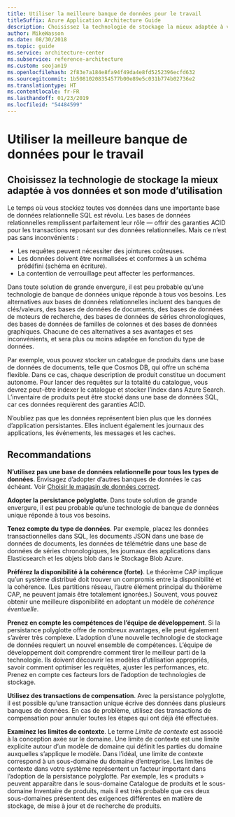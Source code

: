```yaml
---
title: Utiliser la meilleure banque de données pour le travail
titleSuffix: Azure Application Architecture Guide
description: Choisissez la technologie de stockage la mieux adaptée à vos données et son mode d’utilisation.
author: MikeWasson
ms.date: 08/30/2018
ms.topic: guide
ms.service: architecture-center
ms.subservice: reference-architecture
ms.custom: seojan19
ms.openlocfilehash: 2f83e7a184e8fa94f49da4e8fd5252396ecfd632
ms.sourcegitcommit: 1b50810208354577b00e89e5c031b774b02736e2
ms.translationtype: HT
ms.contentlocale: fr-FR
ms.lasthandoff: 01/23/2019
ms.locfileid: "54484599"
---
```

# <a name="use-the-best-data-store-for-the-job"></a>Utiliser la meilleure banque de données pour le travail

## <a name="pick-the-storage-technology-that-is-the-best-fit-for-your-data-and-how-it-will-be-used"></a>Choisissez la technologie de stockage la mieux adaptée à vos données et son mode d’utilisation

Le temps où vous stockiez toutes vos données dans une importante base de données relationnelle SQL est révolu. Les bases de données relationnelles remplissent parfaitement leur rôle &mdash; offrir des garanties ACID pour les transactions reposant sur des données relationnelles. Mais ce n’est pas sans inconvénients :

- Les requêtes peuvent nécessiter des jointures coûteuses.
- Les données doivent être normalisées et conformes à un schéma prédéfini (schéma en écriture).
- La contention de verrouillage peut affecter les performances.

Dans toute solution de grande envergure, il est peu probable qu’une technologie de banque de données unique réponde à tous vos besoins. Les alternatives aux bases de données relationnelles incluent des banques de clés/valeurs, des bases de données de documents, des bases de données de moteurs de recherche, des bases de données de séries chronologiques, des bases de données de familles de colonnes et des bases de données graphiques. Chacune de ces alternatives a ses avantages et ses inconvénients, et sera plus ou moins adaptée en fonction du type de données.

Par exemple, vous pouvez stocker un catalogue de produits dans une base de données de documents, telle que Cosmos DB, qui offre un schéma flexible. Dans ce cas, chaque description de produit constitue un document autonome. Pour lancer des requêtes sur la totalité du catalogue, vous devrez peut-être indexer le catalogue et stocker l’index dans Azure Search. L’inventaire de produits peut être stocké dans une base de données SQL, car ces données requièrent des garanties ACID.

N’oubliez pas que les données représentent bien plus que les données d’application persistantes. Elles incluent également les journaux des applications, les événements, les messages et les caches.

## <a name="recommendations"></a>Recommandations

**N’utilisez pas une base de données relationnelle pour tous les types de données**. Envisagez d’adopter d’autres banques de données le cas échéant. Voir [Choisir le magasin de données correct][data-store-overview].

**Adopter la persistance polyglotte**. Dans toute solution de grande envergure, il est peu probable qu’une technologie de banque de données unique réponde à tous vos besoins.

**Tenez compte du type de données**. Par exemple, placez les données transactionnelles dans SQL, les documents JSON dans une base de données de documents, les données de télémétrie dans une base de données de séries chronologiques, les journaux des applications dans Elasticsearch et les objets blob dans le Stockage Blob Azure.

**Préférez la disponibilité à la cohérence (forte)**. Le théorème CAP implique qu’un système distribué doit trouver un compromis entre la disponibilité et la cohérence. (Les partitions réseau, l’autre élément principal du théorème CAP, ne peuvent jamais être totalement ignorées.) Souvent, vous pouvez obtenir une meilleure disponibilité en adoptant un modèle de *cohérence éventuelle*.

**Prenez en compte les compétences de l’équipe de développement**. Si la persistance polyglotte offre de nombreux avantages, elle peut également s’avérer très complexe. L’adoption d’une nouvelle technologie de stockage de données requiert un nouvel ensemble de compétences. L’équipe de développement doit comprendre comment tirer le meilleur parti de la technologie. Ils doivent découvrir les modèles d’utilisation appropriés, savoir comment optimiser les requêtes, ajuster les performances, etc. Prenez en compte ces facteurs lors de l’adoption de technologies de stockage.

**Utilisez des transactions de compensation**. Avec la persistance polyglotte, il est possible qu’une transaction unique écrive des données dans plusieurs banques de données. En cas de problème, utilisez des transactions de compensation pour annuler toutes les étapes qui ont déjà été effectuées.

**Examinez les limites de contexte**. Le terme *Limite de contexte* est associé à la conception axée sur le domaine. Une limite de contexte est une limite explicite autour d’un modèle de domaine qui définit les parties du domaine auxquelles s’applique le modèle. Dans l’idéal, une limite de contexte correspond à un sous-domaine du domaine d’entreprise. Les limites de contexte dans votre système représentent un facteur important dans l’adoption de la persistance polyglotte. Par exemple, les « produits » peuvent apparaître dans le sous-domaine Catalogue de produits et le sous-domaine Inventaire de produits, mais il est très probable que ces deux sous-domaines présentent des exigences différentes en matière de stockage, de mise à jour et de recherche de produits.

[data-store-overview]: ../technology-choices/data-store-overview.md
